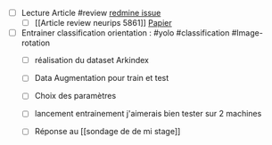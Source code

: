 - [ ] Lecture Article #review [redmine issue](https://redmine.teklia.com/issues/7618) 
	- [ ] [[Article review neurips 5861]]  [Papier](https://cloud.teklia.com/index.php/apps/onlyoffice/s/YFq4mDGy54ZcGLi?fileId=476141) 
- [ ] Entrainer classification orientation : #yolo #classification #Image-rotation 
	- [ ] réalisation du dataset Arkindex
	- [ ] Data Augmentation pour train et test
	- [ ] Choix des paramètres
	- [ ] lancement entrainement 
	      j'aimerais bien tester sur 2 machines 
	- [ ] Réponse au [[sondage de de mi stage]]
		